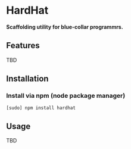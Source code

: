 HardHat
=======

__Scaffolding utility for blue-collar programmrs.__


Features
--------

TBD


Installation
------------
### Install via npm (node package manager) ###
`[sudo] npm install hardhat`


Usage
------

TBD


